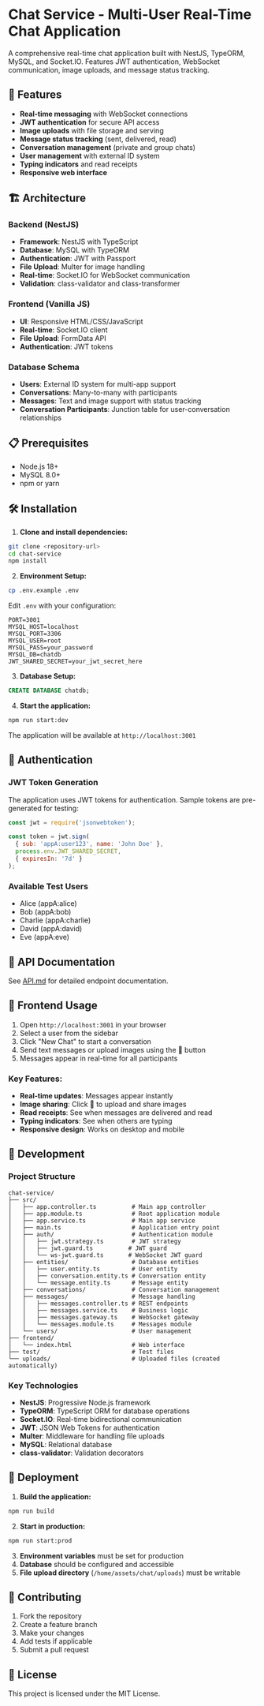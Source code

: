 # Chat Service - Multi-User Real-Time Chat Application

A comprehensive real-time chat application built with NestJS, TypeORM, MySQL, and Socket.IO. Features JWT authentication, WebSocket communication, image uploads, and message status tracking.

## 🚀 Features

- **Real-time messaging** with WebSocket connections
- **JWT authentication** for secure API access
- **Image uploads** with file storage and serving
- **Message status tracking** (sent, delivered, read)
- **Conversation management** (private and group chats)
- **User management** with external ID system
- **Typing indicators** and read receipts
- **Responsive web interface**

## 🏗️ Architecture

### Backend (NestJS)
- **Framework**: NestJS with TypeScript
- **Database**: MySQL with TypeORM
- **Authentication**: JWT with Passport
- **File Upload**: Multer for image handling
- **Real-time**: Socket.IO for WebSocket communication
- **Validation**: class-validator and class-transformer

### Frontend (Vanilla JS)
- **UI**: Responsive HTML/CSS/JavaScript
- **Real-time**: Socket.IO client
- **File Upload**: FormData API
- **Authentication**: JWT tokens

### Database Schema
- **Users**: External ID system for multi-app support
- **Conversations**: Many-to-many with participants
- **Messages**: Text and image support with status tracking
- **Conversation Participants**: Junction table for user-conversation relationships

## 📋 Prerequisites

- Node.js 18+
- MySQL 8.0+
- npm or yarn

## 🛠️ Installation

1. **Clone and install dependencies:**
```bash
git clone <repository-url>
cd chat-service
npm install
```

2. **Environment Setup:**
```bash
cp .env.example .env
```

Edit `.env` with your configuration:
```env
PORT=3001
MYSQL_HOST=localhost
MYSQL_PORT=3306
MYSQL_USER=root
MYSQL_PASS=your_password
MYSQL_DB=chatdb
JWT_SHARED_SECRET=your_jwt_secret_here
```

3. **Database Setup:**
```sql
CREATE DATABASE chatdb;
```

4. **Start the application:**
```bash
npm run start:dev
```

The application will be available at `http://localhost:3001`

## 🔐 Authentication

### JWT Token Generation
The application uses JWT tokens for authentication. Sample tokens are pre-generated for testing:

```javascript
const jwt = require('jsonwebtoken');

const token = jwt.sign(
  { sub: 'appA:user123', name: 'John Doe' },
  process.env.JWT_SHARED_SECRET,
  { expiresIn: '7d' }
);
```

### Available Test Users
- Alice (appA:alice)
- Bob (appA:bob)
- Charlie (appA:charlie)
- David (appA:david)
- Eve (appA:eve)

## 📡 API Documentation

See [API.md](API.md) for detailed endpoint documentation.

## 🎨 Frontend Usage

1. Open `http://localhost:3001` in your browser
2. Select a user from the sidebar
3. Click "New Chat" to start a conversation
4. Send text messages or upload images using the 📎 button
5. Messages appear in real-time for all participants

### Key Features:
- **Real-time updates**: Messages appear instantly
- **Image sharing**: Click 📎 to upload and share images
- **Read receipts**: See when messages are delivered and read
- **Typing indicators**: See when others are typing
- **Responsive design**: Works on desktop and mobile

## 🔧 Development

### Project Structure
```
chat-service/
├── src/
│   ├── app.controller.ts          # Main app controller
│   ├── app.module.ts              # Root application module
│   ├── app.service.ts             # Main app service
│   ├── main.ts                    # Application entry point
│   ├── auth/                      # Authentication module
│   │   ├── jwt.strategy.ts        # JWT strategy
│   │   ├── jwt.guard.ts          # JWT guard
│   │   └── ws-jwt.guard.ts       # WebSocket JWT guard
│   ├── entities/                  # Database entities
│   │   ├── user.entity.ts         # User entity
│   │   ├── conversation.entity.ts # Conversation entity
│   │   └── message.entity.ts      # Message entity
│   ├── conversations/             # Conversation management
│   ├── messages/                  # Message handling
│   │   ├── messages.controller.ts # REST endpoints
│   │   ├── messages.service.ts    # Business logic
│   │   ├── messages.gateway.ts    # WebSocket gateway
│   │   └── messages.module.ts     # Messages module
│   └── users/                     # User management
├── frontend/
│   └── index.html                 # Web interface
├── test/                          # Test files
└── uploads/                       # Uploaded files (created automatically)
```

### Key Technologies

- **NestJS**: Progressive Node.js framework
- **TypeORM**: TypeScript ORM for database operations
- **Socket.IO**: Real-time bidirectional communication
- **JWT**: JSON Web Tokens for authentication
- **Multer**: Middleware for handling file uploads
- **MySQL**: Relational database
- **class-validator**: Validation decorators

## 🚀 Deployment

1. **Build the application:**
```bash
npm run build
```

2. **Start in production:**
```bash
npm run start:prod
```

3. **Environment variables** must be set for production
4. **Database** should be configured and accessible
5. **File upload directory** (`/home/assets/chat/uploads`) must be writable

## 📝 Contributing

1. Fork the repository
2. Create a feature branch
3. Make your changes
4. Add tests if applicable
5. Submit a pull request

## 📄 License

This project is licensed under the MIT License.
